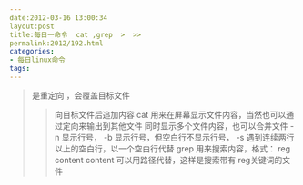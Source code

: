 ```yaml
---
date:2012-03-16 13:00:34
layout:post
title:每日一命令  cat ,grep  >  >>
permalink:2012/192.html
categories:
- 每日linux命令
tags:
---
```



> 是重定向 ，会覆盖目标文件
>> 向目标文件后追加内容
cat 用来在屏幕显示文件内容，当然也可以通过定向来输出到其他文件
    同时显示多个文件内容，也可以合并文件
    -n 显示行号， -b 显示行号，但空白行不显示行号， -s 遇到连续两行以上的空白行，以一个空白行代替
grep 用来搜索内容，格式：  reg   content
content 可以用路径代替，这样是搜索带有 reg关键词的文件